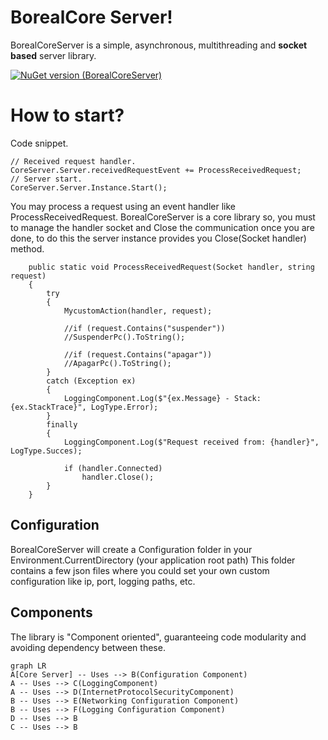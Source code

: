 # BorealCore Server!
BorealCoreServer is a simple, asynchronous, multithreading and **socket based** server library.

[![NuGet version (BorealCoreServer)](https://img.shields.io/nuget/v/BorealCoreServer?style=for-the-badge)](https://www.nuget.org/packages/BorealCoreServer/)


# How to start?
Code snippet.

    // Received request handler.
    CoreServer.Server.receivedRequestEvent += ProcessReceivedRequest;
    // Server start.
    CoreServer.Server.Instance.Start();

You may process a request using an event handler like ProcessReceivedRequest. BorealCoreServer is a core library so, you must to manage the handler socket and Close the communication once you are done, to do this the server instance provides you Close(Socket handler) method.

        public static void ProcessReceivedRequest(Socket handler, string request)
        {
            try
            {
                MycustomAction(handler, request);

                //if (request.Contains("suspender"))
                //SuspenderPc().ToString();

                //if (request.Contains("apagar"))
                //ApagarPc().ToString();
            }
            catch (Exception ex)
            {
                LoggingComponent.Log($"{ex.Message} - Stack: {ex.StackTrace}", LogType.Error);
            }
            finally
            {
                LoggingComponent.Log($"Request received from: {handler}", LogType.Succes);

                if (handler.Connected)
                    handler.Close();
            }
        }

## Configuration

BorealCoreServer will create a Configuration folder in your Environment.CurrentDirectory (your application root path)
This folder contains a few json files where you could set your own custom configuration like ip, port, logging paths, etc.

## Components

The library is "Component oriented", guaranteeing code modularity and avoiding dependency between these.

```mermaid
graph LR
A[Core Server] -- Uses --> B(Configuration Component)
A -- Uses --> C(LoggingComponent)
A -- Uses --> D(InternetProtocolSecurityComponent)
B -- Uses --> E(Networking Configuration Component)
B -- Uses --> F(Logging Configuration Component)
D -- Uses --> B
C -- Uses --> B
```

